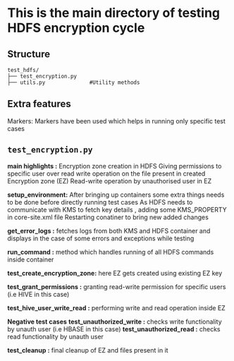 # This is the main directory of testing HDFS encryption cycle 

## Structure
```
test_hdfs/
├── test_encryption.py
├── utils.py              #Utility methods
```
## Extra features
Markers: Markers have been used which helps in running only specific test cases

## `test_encryption.py`
        
 **main highlights :** 
 Encryption zone creation in HDFS 
 Giving permissions to specific user over read write operation on the file present in created Encryption zone (EZ)
 Read-write operation by unauthorised user in EZ

**setup_environment:** 
After bringing up containers some extra things needs to be done before directly running test cases
As HDFS needs to communicate with KMS to fetch key details , adding some KMS_PROPERTY in core-site.xml file
Restarting conatiner to bring new added changes

**get_error_logs :**             fetches logs from both KMS and HDFS container and displays in the case of some errors and exceptions while testing

**run_command :**                method which handles running of all HDFS commands inside container

**test_create_encryption_zone:** here EZ gets created using existing EZ key

**test_grant_permissions     :** granting read-write permission for specific users (i.e HIVE in this case)

**test_hive_user_write_read  :** performing write and read operation inside EZ

**Negative test cases**
**test_unauthorized_write    :** checks write functionality by unauth user (i.e HBASE in this case)
**test_unauthorized_read     :** checks read functionality by unauth user

**test_cleanup               :** final cleanup of EZ and files present in it




